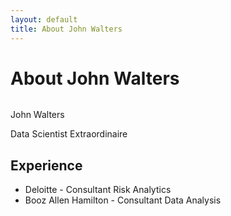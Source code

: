 ```yaml
---
layout: default
title: About John Walters
---
```


<div class="post">
	<h1 class="pageTitle">About John Walters</h1>
	<img src="{{ '/assets/img/jmw.jpg' | prepend: site.baseurl }}" alt=""> 
	<p class="intro">John Walters</p>
	<p>Data Scientist Extraordinaire</p>
	<h2>Experience</h2>
	<ul>
		<li>Deloitte - Consultant Risk Analytics</li>
		<li>Booz Allen Hamilton - Consultant Data Analysis</li>
  	</ul>
</div>
